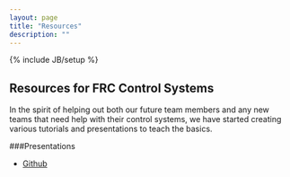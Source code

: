 ```yaml
---
layout: page
title: "Resources"
description: ""
---
```

{% include JB/setup %}

## Resources for FRC Control Systems

In the spirit of helping out both our future team members and any new teams that need help with their control systems, we have started creating various tutorials and presentations to teach the basics.

###Presentations

* [Github](downloads/github_708.pptx)